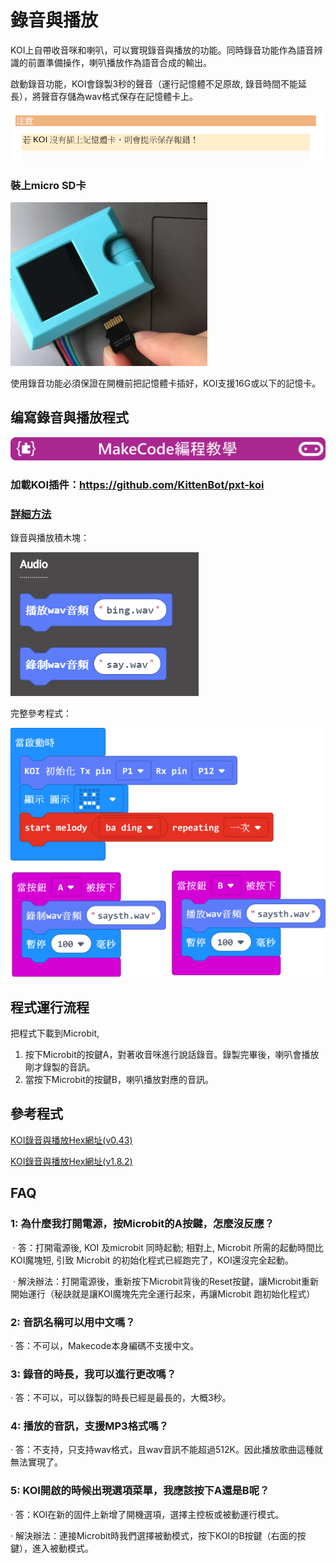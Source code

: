 # **錄音與播放**

KOI上自帶收音咪和喇叭，可以實現錄音與播放的功能。同時錄音功能作為語音辨識的前置準備操作，喇叭播放作為語音合成的輸出。

啟動錄音功能，KOI會錄製3秒的聲音（運行記憶體不足原故, 錄音時間不能延長），將聲音存儲為wav格式保存在記憶體卡上。

 ![](KOI05/01.png)

### 裝上micro SD卡

 ![](KOI05/02-1.png)

使用錄音功能必須保證在開機前把記憶體卡插好，KOI支援16G或以下的記憶卡。



## 编寫錄音與播放程式

![](../../PWmodules/images/mcbanner.png)

### 加載KOI插件：https://github.com/KittenBot/pxt-koi

### [詳細方法](../makecodeQs.md)

錄音與播放積木塊：

 ![](KOI05/04.png)



完整參考程式：

  ![](KOI05/03-1.png)



## 程式運行流程

把程式下載到Microbit, 

1. 按下Microbit的按鍵A，對著收音咪進行說話錄音。錄製完畢後，喇叭會播放剛才錄製的音訊。
2. 當按下Microbit的按鍵B，喇叭播放對應的音訊。



## 參考程式

[KOI錄音與播放Hex網址(v0.43)](https://makecode.microbit.org/_ausc1e8vmEJU)

[KOI錄音與播放Hex網址(v1.8.2)](https://makecode.microbit.org/_855AryUjVUwe)

## FAQ

### 1: 為什麼我打開電源，按Microbit的A按鍵，怎麼沒反應？

​       ·    答：打開電源後, KOI 及microbit 同時起動; 相對上, Microbit 所需的起動時間比KOI魔塊短, 引致 Microbit 的初始化程式已經跑完了，KOI還沒完全起動。

​       ·    解決辦法：打開電源後，重新按下Microbit背後的Reset按鍵，讓Microbit重新開始運行（秘訣就是讓KOI魔塊先完全運行起來，再讓Microbit 跑初始化程式）



### 2: 音訊名稱可以用中文嗎？

   ·    答：不可以，Makecode本身編碼不支援中文。

   

### 3: 錄音的時長，我可以進行更改嗎？

   ·    答：不可以，可以錄製的時長已經是最長的，大概3秒。

   

### 4: 播放的音訊，支援MP3格式嗎？

   ·    答：不支持，只支持wav格式，且wav音訊不能超過512K。因此播放歌曲這種就無法實現了。


### 5: KOI開啟的時候出現選項菜單，我應該按下A還是B呢？

·    答：KOI在新的固件上新增了開機選項，選擇主控板或被動運行模式。

·    解決辦法：連接Microbit時我們選擇被動模式，按下KOI的B按鍵（右面的按鍵），進入被動模式。

